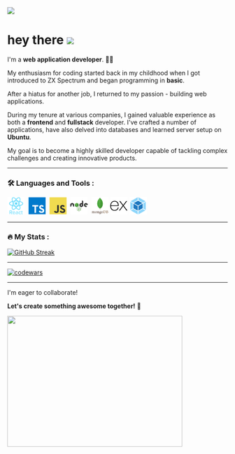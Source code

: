 <div id="header" align="start">
  <img src="https://media.giphy.com/media/M9gbBd9nbDrOTu1Mqx/giphy.gif" width="100"/>
</div>

<h1>
  hey there
  <img src="https://media.giphy.com/media/hvRJCLFzcasrR4ia7z/giphy.gif" width="30px"/>
</h1>

I'm a **web application developer**. 👨‍💻

My enthusiasm for coding started back in my childhood when I got introduced to ZX Spectrum and began programming in **basic**.

After a hiatus for another job, I returned to my passion - building web applications.

During my tenure at various companies, I gained valuable experience as both a **frontend** and **fullstack** developer. I've crafted a number of applications, have also delved into databases and learned server setup on **Ubuntu**.

My goal is to become a highly skilled developer capable of tackling complex challenges and creating innovative products.

---

### :hammer_and_wrench: Languages and Tools :

<div>
  <img src="https://github.com/devicons/devicon/blob/master/icons/react/react-original-wordmark.svg" title="React" alt="React" width="40" height="40"/>&nbsp;
  <img src="https://github.com/devicons/devicon/blob/master/icons/typescript/typescript-original.svg" title="TypeScrypt" alt="TypeScrypt" width="40" height="40"/>&nbsp;
  <img src="https://github.com/devicons/devicon/blob/master/icons/javascript/javascript-original.svg" title="JavaScript" alt="JavaScript" width="40" height="40"/>&nbsp;
  <img src="https://github.com/devicons/devicon/blob/master/icons/nodejs/nodejs-original-wordmark.svg" title="NodeJS" alt="NodeJS" width="40" height="40"/>&nbsp;
  <img src="https://github.com/devicons/devicon/blob/master/icons/mongodb/mongodb-original-wordmark.svg" title="MongoDB" **alt="MongoDB" width="40" height="40"/>
  <img src="https://github.com/devicons/devicon/blob/master/icons/express/express-original.svg" title="Express" **alt="Express" width="40" height="40"/>
  <img src="https://github.com/devicons/devicon/blob/master/icons/webpack/webpack-original.svg" title="Webpack" **alt="Webpack" width="40" height="40"/>
</div>

---

### :fire: My Stats :

[![GitHub Streak](http://github-readme-streak-stats.herokuapp.com?user=Otec-S&theme=dark&background=000000)](https://git.io/streak-stats)

---

[![codewars](https://www.codewars.com/users/Otec-S/badges/large)](https://www.codewars.com/users/Otec-S)

---

I'm eager to collaborate!

**Let's create something awesome together!** 🚀

<div id="footer" align="start">
  <img src="https://media.giphy.com/media/gh0RRgkTXedvF0pDc0/giphy.gif" width="400" height="300"/>
</div>

